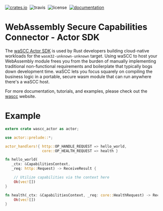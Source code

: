 [![crates.io](https://img.shields.io/crates/v/wascc-actor.svg)](https://crates.io/crates/wascc-actor)&nbsp;
![travis](https://travis-ci.org/wascc/wascc-actor.svg?branch=master)&nbsp;
![license](https://img.shields.io/crates/l/wascc-actor.svg)&nbsp;
[![documentation](https://docs.rs/wascc-actor/badge.svg)](https://docs.rs/wascc-actor)

# WebAssembly Secure Capabilities Connector - Actor SDK

The [waSCC Actor SDK](https://wascc.dev) is used by Rust developers building cloud-native workloads for the `wasm32-unknown-unknown` target. Using waSCC to host your WebAssembly module frees you from the burden of manually implementing traditional non-functional requirements and boilerplate that typically bogs down development time. waSCC lets you focus squarely on compiling the business logic in a portable, secure wasm module that can run anywhere there's a waSCC host.

For more documentation, tutorials, and examples, please check out the [wascc](https://wascc.dev) website.

# Example

```rust
extern crate wascc_actor as actor;

use actor::prelude::*;

actor_handlers!{ http::OP_HANDLE_REQUEST => hello_world, 
                 core::OP_HEALTH_REQUEST => health }

fn hello_world(
   _ctx: &CapabilitiesContext,
   _req: http::Request) -> ReceiveResult {

    // Utilize capabilities via the context here
    Ok(vec![])
}

fn health(_ctx: &CapabilitiesContext, _req: core::HealthRequest) -> ReceiveResult { 
    Ok(vec![])
}
```
